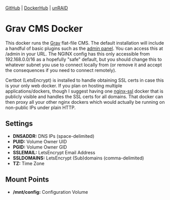 [GitHub](https://github.com/nephatrine/docker-nginx-lemp) |
[DockerHub](https://hub.docker.com/r/nephatrine/nginx-lemp/) |
[unRAID](https://github.com/nephatrine/unraid-docker-templates)

# Grav CMS Docker

This docker runs the [Grav](https://getgrav.org/) flat-file CMS. The default installation will
include a handful of basic plugins such as the
[admin panel](https://github.com/getgrav/grav-plugin-admin/blob/develop/README.md). You can access
this at /admin in your URL. The NGINX config has this only accessible from 192.168.0.0/16 as a
hopefully "safe" default, but you should change this to whatever subnet you use to connect locally
from (or remove it and accept the consequences if you need to connect remotely).

Certbot (LetsEncrypt) is installed to handle obtaining SSL certs in case this is your only web
docker. If you plan on hosting multiple applications/dockers, though I suggest having one
[nginx-ssl](https://hub.docker.com/r/nephatrine/nginx-ssl/) docker that is publicly visible and
handles the SSL certs for all domains. That docker can then proxy all your other nginx dockers
which would actually be running on non-public IPs under plain HTTP.

## Settings

- **DNSADDR:** DNS IPs (space-delimited)
- **PUID:** Volume Owner UID
- **PGID:** Volume Owner GID
- **SSLEMAIL:** LetsEncrypt Email Address
- **SSLDOMAINS:** LetsEncrypt (Sub)domains (comma-delimited)
- **TZ:** Time Zone

## Mount Points

- **/mnt/config:** Configuration Volume